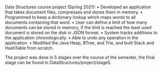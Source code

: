 Data Structures course project (Spring 2021): • Developed an application that takes
document files, compresses and stores them in memory. • Programmed to keep a
dictionary lookup which maps words to all documents containing that word. • User can
define a limit of how many documents can be stored in memory, if the limit is reached
the least used document is stored on the disk in JSON format. • System tracks additions
to the application chronologically. • Able to undo any operation in the application.
• Modified the Java Heap, BTree, and Trie, and built Stack and HashTable from scratch.

The project was done in 5 stages over the course of the semester, the final stage can
be found in DataStructures/project/stage5.
